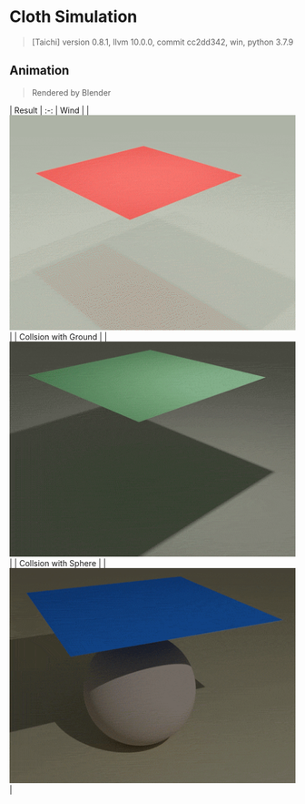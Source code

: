 # Cloth Simulation
> [Taichi] version 0.8.1, llvm 10.0.0, commit cc2dd342, win, python 3.7.9

## Animation
> Rendered by Blender

| Result |
:-:
| Wind |
| ![Anim](readMe/Anim_01.gif) |
| Collsion with Ground |
| ![Anim](readMe/Anim_02.gif) |
| Collsion with Sphere |
| ![Anim](readMe/Anim_03.gif) |

